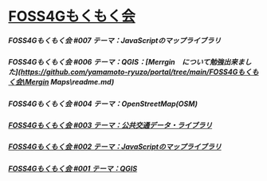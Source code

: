 # [FOSS4Gもくもく会](https://www.osgeo.jp/)
##### FOSS4Gもくもく会 #007 テーマ：JavaScriptのマップライブラリ
##### FOSS4Gもくもく会 #006 テーマ：QGIS：[Merrgin　について勉強出来ました](https://github.com/yamamoto-ryuzo/portal/tree/main/FOSS4Gもくもく会\Mergin Maps\readme.md)
##### FOSS4Gもくもく会 #004 テーマ：OpenStreetMap(OSM)  
##### [FOSS4Gもくもく会 #003 テーマ：公共交通データ・ライブラリ](https://github.com/yamamoto-ryuzo/portal/issues/3)
##### [FOSS4Gもくもく会 #002 テーマ：JavaScriptのマップライブラリ](https://yamamoto-ryuzo.github.io/openlayers-map/) 
##### [FOSS4Gもくもく会 #001 テーマ：QGIS](https://github.com/yamamoto-ryuzo/yr-qgis-portable-launcher2/issues/2)  
